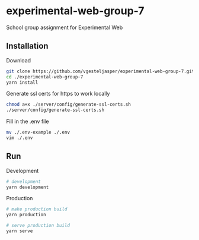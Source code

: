 # experimental-web-group-7

School group assignment for Experimental Web

## Installation

Download

```Bash
git clone https://github.com/vgesteljasper/experimental-web-group-7.git
cd ./experimental-web-group-7
yarn install
```

Generate ssl certs for https to work locally

```Bash
chmod a+x ./server/config/generate-ssl-certs.sh
./server/config/generate-ssl-certs.sh
```

Fill in the .env file

```Bash
mv ./.env-example ./.env
vim ./.env
```

## Run

Development

```Bash
# development
yarn development
```

Production

```Bash
# make production build
yarn production

# serve production build
yarn serve
```